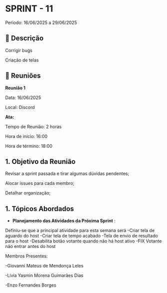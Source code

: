 # SPRINT - 11

Período: 16/06/2025 a 29/06/2025

## **📝** Descrição

Corrigir bugs

Criação de telas


## 💬 **Reuniões**

**Reunião 1**

Data: 16/06/2025

Local: Discord

**Ata:**

Tempo de Reunião: 2 horas

Hora de início: 16:00

Hora de término: 18:00

## **1. Objetivo da Reunião**

Revisar a sprint passada e tirar algumas dúvidas pendentes; 

Alocar issues para cada membro;

Detalhar organização;

## **1. Tópicos Abordados**

- **Planejamento das Atividades da Próxima Sprint** :

Definiu-se que a principal atividade para esta semana será
-Criar tela de aguardo do host
-Criar tela de tempo acabado
-Tela de envio de resultado para o host
-Desabilita botão votante quando não há host ativo
-FIX Votante não entrar antes do host



Membros Presentes:

-Giovanni Mateus de Mendonça Leles

-Lívia Yasmin Morena Guimarães Dias

-Enzo Fernandes Borges
